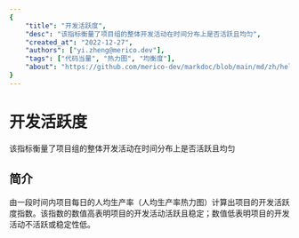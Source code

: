 ```yaml
---
{
    "title": "开发活跃度",
    "desc": "该指标衡量了项目组的整体开发活动在时间分布上是否活跃且均匀",
    "created_at": "2022-12-27",
    "authors": ["yi.zheng@merico.dev"],
    "tags": ["代码当量", "热力图", "均衡度"],
    "about": "https://github.com/merico-dev/markdoc/blob/main/md/zh/help-sample.md",
}
---
```


# 开发活跃度

该指标衡量了项目组的整体开发活动在时间分布上是否活跃且均匀

## 简介

<div data-section="abstract">

由一段时间内项目每日的人均生产率（人均生产率热力图）计算出项目的开发活跃度指数。该指数的数值高表明项目的开发活动活跃且稳定；数值低表明项目的开发活动不活跃或稳定性低。

</div>
